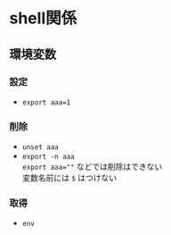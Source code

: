 # shell関係
## 環境変数
### 設定
  - `export aaa=1`

### 削除
  - `unset aaa`  
  - `export -n aaa`  
    `export aaa=""` などでは削除はできない  
    変数名前には `$` はつけない

### 取得
  - `env`
